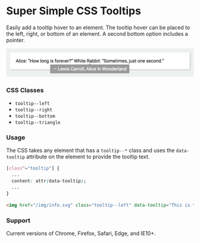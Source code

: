 # Super Simple CSS Tooltips

Easily add a tooltip hover to an element. The tooltip hover can be placed to the left, right, or bottom of an element. A second bottom option includes a pointer.

![image of tooltip](https://github.com/AllThingsSmitty/super-simple-css-tooltips/blob/master/img/tooltip.png)

### CSS Classes

* `tooltip--left`
* `tooltip--right`
* `tooltip--bottom`
* `tooltip--triangle`

### Usage

The CSS takes any element that has a `tooltip--*` class and uses the `data-tooltip` attribute on the element to provide the tooltip text.

```css
[class^="tooltip"] {
  ...
  content: attr(data-tooltip);
  ...
}
```

```html
<img href="/img/info.svg" class="tooltip--left" data-tooltip="This is the text displayed">
```

### Support

Current versions of Chrome, Firefox, Safari, Edge, and IE10+.